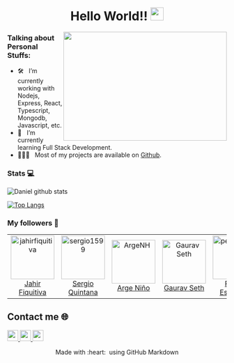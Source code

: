 <h1 align="center">
  Hello World!!
 <img alt="wave" src="https://raw.githubusercontent.com/MartinHeinz/MartinHeinz/master/wave.gif" width="30px">
</h1>

<img align="right" height="250" width="375" alt="" src="https://raw.githubusercontent.com/iampavangandhi/iampavangandhi/master/gifs/coder.gif" />

### Talking about Personal Stuffs:

- 🛠 &nbsp; I’m currently working with Nodejs, Express, React, <br /> Typescript, Mongodb, Javascript, etc.
- 🚀 &nbsp; I’m currently learning Full Stack Development.
- 👨🏻‍💻 &nbsp; Most of my projects are available on [Github](https://github.com/Daniel-Lagos01).

### Stats 💻

![Daniel github stats](https://github-readme-stats.vercel.app/api?username=Daniel-Lagos01&show_icons=true&title_color=A77ECB&icon_color=FEEA94&text_color=7EDAC9&bg_color=151515)

[![Top Langs](https://github-readme-stats.vercel.app/api/top-langs/?username=Daniel-Lagos01&layout=compact&title_color=A77ECB&icon_color=FEEA94&text_color=7EDAC9&bg_color=151515)](https://github.com/anuraghazra/github-readme-stats)

### My followers 🙈

<table>
  <tr>
    <td align="center">
      <a href="https://github.com/jahirfiquitiva">
        <img src="https://avatars.githubusercontent.com/u/10360816?v=4" width="100px;" alt="jahirfiquitiva"/>
      </a>
      <br />
      <a href="https://github.com/jahirfiquitiva">Jahir Fiquitiva</a>
    </td>
    <td align="center">
      <a href="https://github.com/sergio1599">
        <img src="https://avatars.githubusercontent.com/u/57324758?v=4" width="100px;" alt="sergio1599"/>
      </a>
      <br />
      <a href="https://github.com/sergio1599">Sergio Quintana</a>
    </td>
    <td align="center">
      <a href="https://github.com/ArgeNH">
        <img src="https://avatars.githubusercontent.com/u/58793851?v=4" width="100px;" alt="ArgeNH"/>
      </a>
      <br />
      <a href="https://github.com/ArgeNH">Arge Niño</a>
    </td>
    <td align="center">
      <a href="https://github.com/gseth">
        <img src="https://avatars.githubusercontent.com/u/6172927?v=4" width="100px;" alt="Gaurav Seth"/>
      </a>
      <br />
      <a href="https://github.com/gseth">Gaurav Seth</a>
    </td>
    <td align="center">
      <a href="https://github.com/pedrojespinosa">
        <img src="https://avatars.githubusercontent.com/u/79599108?v=4" width="100px;" alt="pedrojespinosa"/>
      </a>
      <br />
      <a href="https://github.com/pedrojespinosa">Pedro Espinosa</a>
    </td>
    <td align="center">
      <a href="https://github.com/MiaKallenberg">
        <img src="https://avatars.githubusercontent.com/u/71706732?v=4" width="100px;" alt="MiaKallenberg"/>
      </a>
      <br />
      <a href="https://github.com/MiaKallenberg">Mia Kallenberg</a>
    </td>
    <td align="center">
      <a href="https://github.com/AmazingMachine">
        <img src="https://avatars.githubusercontent.com/u/28883779?v=4" width="100px;" alt="AmazingMachine"/>
      </a>
      <br />
      <a href="https://github.com/AmazingMachine">Emmental</a>
    </td>
     <td align="center">
      <a href="https://www.instagram.com/dualipa/">
        <img src="https://i.pinimg.com/originals/2f/16/2c/2f162c1a2c0faf985cb80b5d879a86bb.jpg" width="100px;" height="100px;" alt="Dua Lipa"/>
      </a>
      <br />
      <a href="https://www.instagram.com/dualipa/">Dua Lipa</a>
    </td>
  </tr>
</table>

<h2>  Contact me 🌐</h2>

<p>
<a href="https://twitter.com/Daniel_Lagos01">
  <img src="https://img.shields.io/badge/twitter-%231DA1F2.svg?&style=for-the-badge&logo=twitter&logoColor=white" height=25>
</a> 
<a href="https://www.linkedin.com/in/daniel-lagos-aa4652204/">
  <img src="https://img.shields.io/badge/linkedin-%230077B5.svg?&style=for-the-badge&logo=linkedin&logoColor=white" height=25>
</a>
<a href="https://www.instagram.com/daniel_lagos01/">
  <img src="https://img.shields.io/badge/instagram-%23E4405F.svg?&style=for-the-badge&logo=instagram&logoColor=white" height=25>
</a>
</p>

<p align="center">
  Made with :heart: &nbsp;using GitHub Markdown
</p>
